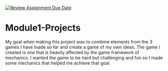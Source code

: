 [![Review Assignment Due Date](https://classroom.github.com/assets/deadline-readme-button-24ddc0f5d75046c5622901739e7c5dd533143b0c8e959d652212380cedb1ea36.svg)](https://classroom.github.com/a/o-3OZDLo)
# Module1-Projects
My goal when making this project was to combine elements from the 3 games I have made so far and create a game of my own ideas. The game I created is one that is heavily affected by the game framework of mechanics. I wanted the game to be hard but challenging and fun so I made some mechanics that helped me achieve that goal.
